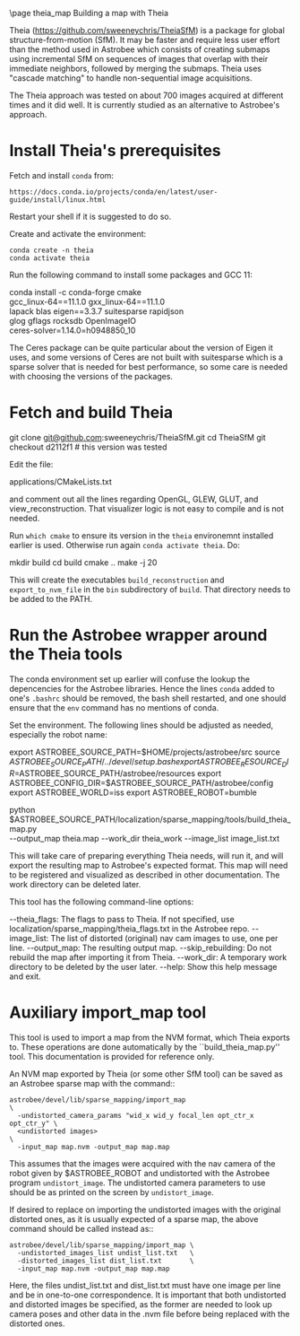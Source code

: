 \page theia_map Building a map with Theia

Theia (https://github.com/sweeneychris/TheiaSfM) is a package for
global structure-from-motion (SfM). It may be faster and require less
user effort than the method used in Astrobee which consists of
creating submaps using incremental SfM on sequences of images that
overlap with their immediate neighbors, followed by merging the
submaps. Theia uses "cascade matching" to handle non-sequential image
acquisitions.

The Theia approach was tested on about 700 images acquired at
different times and it did well. It is currently studied as an
alternative to Astrobee's approach.

# Install Theia's prerequisites

Fetch and install ``conda`` from:

    https://docs.conda.io/projects/conda/en/latest/user-guide/install/linux.html

Restart your shell if it is suggested to do so. 

Create and activate the environment:

    conda create -n theia   
    conda activate theia

Run the following command to install some packages and GCC 11:

  conda install -c conda-forge cmake                \
     gcc_linux-64==11.1.0 gxx_linux-64==11.1.0      \
     lapack blas eigen==3.3.7 suitesparse rapidjson \
     glog gflags rocksdb OpenImageIO                \
     ceres-solver=1.14.0=h0948850_10 
 
The Ceres package can be quite particular about the version of Eigen
it uses, and some versions of Ceres are not built with suitesparse
which is a sparse solver that is needed for best performance, so some
care is needed with choosing the versions of the packages.

# Fetch and build Theia

  git clone git@github.com:sweeneychris/TheiaSfM.git
  cd TheiaSfM
  git checkout d2112f1 # this version was tested

Edit the file:

  applications/CMakeLists.txt

and comment out all the lines regarding OpenGL, GLEW, GLUT, and 
view_reconstruction. That visualizer logic is not easy to compile
and is not needed.

Run ``which cmake`` to ensure its version in the ``theia`` environemnt
installed earlier is used. Otherwise run again ``conda activate
theia``.  Do:

  mkdir build
  cd build
  cmake ..
  make -j 20

This will create the executables ``build_reconstruction`` and
``export_to_nvm_file`` in the ``bin`` subdirectory of ``build``. That
directory needs to be added to the PATH.

# Run the Astrobee wrapper around the Theia tools

The conda environment set up earlier will confuse the lookup the
depencencies for the Astrobee libraries. Hence the lines ``conda`` added
to one's ``.bashrc`` should be removed, the bash shell restarted, and
one should ensure that the ``env`` command has no mentions of conda.

Set the environment. The following lines should be adjusted as needed,
especially the robot name:

  export ASTROBEE_SOURCE_PATH=$HOME/projects/astrobee/src
  source $ASTROBEE_SOURCE_PATH/../devel/setup.bash
  export ASTROBEE_RESOURCE_DIR=$ASTROBEE_SOURCE_PATH/astrobee/resources
  export ASTROBEE_CONFIG_DIR=$ASTROBEE_SOURCE_PATH/astrobee/config
  export ASTROBEE_WORLD=iss
  export ASTROBEE_ROBOT=bumble

  python $ASTROBEE_SOURCE_PATH/localization/sparse_mapping/tools/build_theia_map.py \
     --output_map theia.map --work_dir theia_work --image_list image_list.txt

This will take care of preparing everything Theia needs, will run it,
and will export the resulting map to Astrobee's expected format. This
map will need to be registered and visualized as described in other
documentation. The work directory can be deleted later.

This tool has the following command-line options:

  --theia_flags: The flags to pass to Theia. If not specified, use
    localization/sparse_mapping/theia_flags.txt in the Astrobee repo.
  --image_list: The list of distorted (original) nav cam images to
    use, one per line.
  --output_map: The resulting output map.
  --skip_rebuilding: Do not rebuild the map after importing it from 
    Theia.
  --work_dir: A temporary work directory to be deleted by the user
    later.
  --help: Show this help message and exit.

# Auxiliary import_map tool

This tool is used to import a map from the NVM format, which Theia
exports to. These operations are done automatically by the
``build_theia_map.py'' tool. This documentation is provided for
reference only.
 
An NVM map exported by Theia (or some other SfM tool) can be saved as
an Astrobee sparse map with the command::

    astrobee/devel/lib/sparse_mapping/import_map                             \
      -undistorted_camera_params "wid_x wid_y focal_len opt_ctr_x opt_ctr_y" \
      <undistorted images>                                                   \
      -input_map map.nvm -output_map map.map
 
This assumes that the images were acquired with the nav camera of the
robot given by $ASTROBEE_ROBOT and undistorted with the Astrobee
program ``undistort_image``. The undistorted camera parameters to use
should be as printed on the screen by ``undistort_image``.

If desired to replace on importing the undistorted images with the
original distorted ones, as it is usually expected of a sparse map,
the above command should be called instead as::
  
    astrobee/devel/lib/sparse_mapping/import_map \
      -undistorted_images_list undist_list.txt   \
      -distorted_images_list dist_list.txt       \
      -input_map map.nvm -output_map map.map

Here, the files undist_list.txt and dist_list.txt must have one image
per line and be in one-to-one correspondence. It is important that
both undistorted and distorted images be specified, as the former are
needed to look up camera poses and other data in the .nvm file before
being replaced with the distorted ones.
